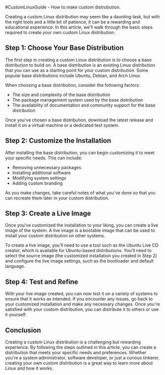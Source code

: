 #CustomLinuxGuide - How to make custom distrubution.

Creating a custom Linux distribution may seem like a daunting task, but with the right tools and a little bit of patience, it can be a rewarding and educational experience. In this article, we'll walk through the basic steps required to create your own custom Linux distribution.

## Step 1: Choose Your Base Distribution

The first step in creating a custom Linux distribution is to choose a base distribution to build on. A base distribution is an existing Linux distribution that you can use as a starting point for your custom distribution. Some popular base distributions include Ubuntu, Debian, and Arch Linux.

When choosing a base distribution, consider the following factors:

- The size and complexity of the base distribution
- The package management system used by the base distribution
- The availability of documentation and community support for the base distribution

Once you've chosen a base distribution, download the latest release and install it on a virtual machine or a dedicated test system.

## Step 2: Customize the Installation

After installing the base distribution, you can begin customizing it to meet your specific needs. This can include:

- Removing unnecessary packages
- Installing additional software
- Modifying system settings
- Adding custom branding

As you make changes, take careful notes of what you've done so that you can recreate them later in your custom distribution.

## Step 3: Create a Live Image

Once you've customized the installation to your liking, you can create a live image of the system. A live image is a bootable image that can be used to install your custom distribution on other systems.

To create a live image, you'll need to use a tool such as the Ubuntu Live CD creator, which is available for Ubuntu-based distributions. You'll need to select the source image (the customized installation you created in Step 2) and configure the live image settings, such as the bootloader and default language.

## Step 4: Test and Refine

With your live image created, you can now test it on a variety of systems to ensure that it works as intended. If you encounter any issues, go back to your customized installation and make any necessary changes. Once you're satisfied with your custom distribution, you can distribute it to others or use it yourself.

## Conclusion

Creating a custom Linux distribution is a challenging but rewarding experience. By following the steps outlined in this article, you can create a distribution that meets your specific needs and preferences. Whether you're a system administrator, software developer, or just a curious tinkerer, creating your own custom distribution is a great way to learn more about Linux and how it works.

